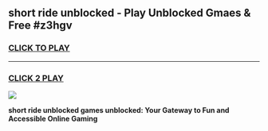 
## short ride unblocked - Play Unblocked Gmaes & Free #z3hgv
<h3>
<a href="https://news.freeplayer.one?title=short_ride_unblocked&ref=24F">CLICK TO PLAY</a></h3>
<hr>

<h3>
<a href="https://news.freeplayer.one?title=short_ride_unblocked&ref=24F">CLICK 2 PLAY</a>
  
</h3>

<a href="https://news.freeplayer.one?title=short_ride_unblocked&ref=24F/"><img src="https://clearcache.store/games.png"></a>


**short ride unblocked games unblocked: Your Gateway to Fun and Accessible Online Gaming**
